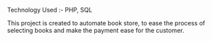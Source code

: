 Technology Used :- PHP, SQL

This project is created to automate book store, to ease the process of selecting books and make the payment ease for the customer.
